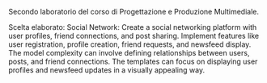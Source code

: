 Secondo laboratorio del corso di Progettazione e Produzione Multimediale.

Scelta elaborato:
Social Network:
Create a social networking platform with user profiles, friend connections, and post sharing.
Implement features like user registration, profile creation, friend requests, and newsfeed display. The
model complexity can involve defining relationships between users, posts, and friend connections.
The templates can focus on displaying user profiles and newsfeed updates in a visually appealing
way.
